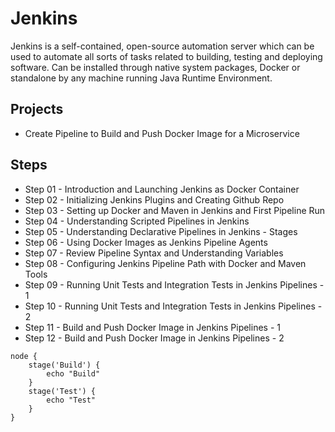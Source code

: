 # Jenkins

Jenkins is a self-contained, open-source automation server which can be used to automate all sorts of tasks related to building, testing and deploying software.
Can be installed through native system packages, Docker or standalone by any machine running Java Runtime Environment.

## Projects

- Create Pipeline to Build and Push Docker Image for a Microservice

## Steps

- Step 01 - Introduction and Launching Jenkins as Docker Container
- Step 02 - Initializing Jenkins Plugins and Creating Github Repo
- Step 03 - Setting up Docker and Maven in Jenkins and First Pipeline Run
- Step 04 - Understanding Scripted Pipelines in Jenkins
- Step 05 - Understanding Declarative Pipelines in Jenkins - Stages
- Step 06 - Using Docker Images as Jenkins Pipeline Agents
- Step 07 - Review Pipeline Syntax and Understanding Variables
- Step 08 - Configuring Jenkins Pipeline Path with Docker and Maven Tools
- Step 09 - Running Unit Tests and Integration Tests in Jenkins Pipelines - 1
- Step 10 - Running Unit Tests and Integration Tests in Jenkins Pipelines - 2
- Step 11 - Build and Push Docker Image in Jenkins Pipelines - 1
- Step 12 - Build and Push Docker Image in Jenkins Pipelines - 2

```Jenkinsfile
node {
	stage('Build') {
		echo "Build"
	}
	stage('Test') {
		echo "Test"
	}
}
```
